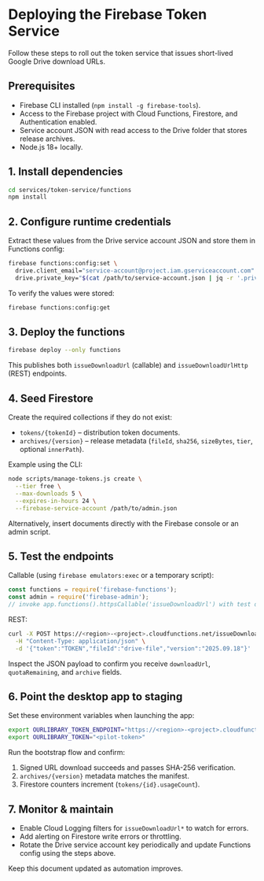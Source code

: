 # Deploying the Firebase Token Service

Follow these steps to roll out the token service that issues short-lived Google Drive download URLs.

## Prerequisites

- Firebase CLI installed (`npm install -g firebase-tools`).
- Access to the Firebase project with Cloud Functions, Firestore, and Authentication enabled.
- Service account JSON with read access to the Drive folder that stores release archives.
- Node.js 18+ locally.

## 1. Install dependencies

```bash
cd services/token-service/functions
npm install
```

## 2. Configure runtime credentials

Extract these values from the Drive service account JSON and store them in Functions config:

```bash
firebase functions:config:set \
  drive.client_email="service-account@project.iam.gserviceaccount.com" \
  drive.private_key="$(cat /path/to/service-account.json | jq -r '.private_key' | sed 's/\n/\\n/g')"
```

To verify the values were stored:

```bash
firebase functions:config:get
```

## 3. Deploy the functions

```bash
firebase deploy --only functions
```

This publishes both `issueDownloadUrl` (callable) and `issueDownloadUrlHttp` (REST) endpoints.

## 4. Seed Firestore

Create the required collections if they do not exist:

- `tokens/{tokenId}` – distribution token documents.
- `archives/{version}` – release metadata (`fileId`, `sha256`, `sizeBytes`, `tier`, optional `innerPath`).

Example using the CLI:

```bash
node scripts/manage-tokens.js create \
  --tier free \
  --max-downloads 5 \
  --expires-in-hours 24 \
  --firebase-service-account /path/to/admin.json
```

Alternatively, insert documents directly with the Firebase console or an admin script.

## 5. Test the endpoints

Callable (using `firebase emulators:exec` or a temporary script):

```javascript
const functions = require('firebase-functions');
const admin = require('firebase-admin');
// invoke app.functions().httpsCallable('issueDownloadUrl') with test data
```

REST:

```bash
curl -X POST https://<region>-<project>.cloudfunctions.net/issueDownloadUrlHttp \
  -H "Content-Type: application/json" \
  -d '{"token":"TOKEN","fileId":"drive-file","version":"2025.09.18"}'
```

Inspect the JSON payload to confirm you receive `downloadUrl`, `quotaRemaining`, and `archive` fields.

## 6. Point the desktop app to staging

Set these environment variables when launching the app:

```bash
export OURLIBRARY_TOKEN_ENDPOINT="https://<region>-<project>.cloudfunctions.net/issueDownloadUrlHttp"
export OURLIBRARY_TOKEN="<pilot-token>"
```

Run the bootstrap flow and confirm:

1. Signed URL download succeeds and passes SHA-256 verification.
2. `archives/{version}` metadata matches the manifest.
3. Firestore counters increment (`tokens/{id}.usageCount`).

## 7. Monitor & maintain

- Enable Cloud Logging filters for `issueDownloadUrl*` to watch for errors.
- Add alerting on Firestore write errors or throttling.
- Rotate the Drive service account key periodically and update Functions config using the steps above.

Keep this document updated as automation improves.
